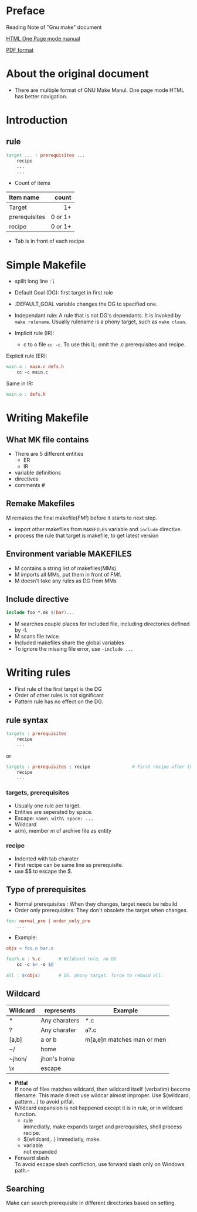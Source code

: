 
# Preface
Reading Note of "Gnu make" document

[HTML One Page mode manual](https://www.gnu.org/software/make/manual/make.html#SEC_Contents)

[PDF format](https://www.gnu.org/software/make/manual/make.pdf)	

# About the original document
+ There are multiple format of GNU Make Manul. One page mode HTML has better navigation. 
	
# Introduction
## rule
```makefile	
target ... : prerequisites ...
	recipe
	...
	...
```
+ Count of items

Item name     | count
:-------------|------: 
Target        | 1+
prerequisites | 0 or 1+ 
recipe        | 0 or 1+

+ Tab is in front of each recipe
	
# Simple Makefile
	
+ spilit long line : \
+ Default Goal (DG): first target in first rule 
+ .DEFAULT_GOAL variable changes the DG to specified one.
+ Independant rule: A rule that is not DG's dependants. It is invoked by `make rulename`. Usually rulename is a phony target, such as `make clean`.
	
+ Implicit rule (IR): 
	+ c to o file `cc -c`. To use this IL:  omit the .c prerequisites and recipe.

Explicit rule (ER):
```makefile
main.o : main.c defs.h
	cc -c main.c
```
Same in IR: 
```makefile
main.o : defs.h
```

# Writing Makefile
## What MK file contains
+ There are 5 different entities
	+ ER
	+ IR 
 + variable definitions
 + directives
 + comments #

## Remake Makefiles
M remakes the final makefile(FMf) before it starts to next step.
+ import other makefiles from `MAKEFILES` variable and `include` directive.
+ process the rule that target is makefile, to get latest version

## Environment variable MAKEFILES 
+ M contains a string list of makefiles(MMs). 
+ M imports all MMs, put them in front of FMf.
+ M doesn't take any rules as DG from MMs 

## Include directive
```makefile
include foo *.mk $(bar)...
```
+ M searches couple places for included file, including directories defined by -I.
+ M scans file twice. 
+ Included makefiles share the global variables
+ To ignore the missing file error, use `-include ...`
	
# Writing rules
+ First rule of the first target is the DG
+ Order of other rules is not significant
+ Pattern rule has no effect on the DG.

## rule syntax
```makefile
targets : prerequisites
	recipe
	...
```
or 
```makefile 
targets : prerequisites ; recipe				# First recipe after the prerequisites
	recipe
	...
```
	
### targets, prerequisites
+ Usually one rule per target.
+ Entities are seperated by space.
+ Escape: `name\ with\ space: ...`
+ Wildcard 
+ a(m), member m of archive file as entity
	
### recipe
+ Indented with tab charater
+ First recipe can be same line as prerequisite. 
+ use $$ to escape the $. 

## Type of prerequisites
+ Normal prerequisites : When they changes, target needs be rebuild
+ Order only prerequisites: They don't obsolete the target when changes.
```makefile
foo: normal_pre | order_only_pre
	...
```                              
+ Example:
```makefile
objs = foo.o bar.o

foo/%.o : %.c		# Wildcard rule, no DG 
	cc -c $< -o $@
		
all : $(objs)		# DG. phony target. force to rebuid all. 
```		
## Wildcard

Wildcard	|represents		| Example
----------------|-----------------------|-----------------
\*		| Any charaters		|  *.c
?		| Any charater		|  a?.c	
[a,b]		| a or b		|  m[a,e]n matches man or men
~/ 		| home              	|
~jhon/ 		| jhon's home		|
\x		| escape            	|

+ **Pitfal**  
If none of files matches wildcard, then wildcard itself (verbatim) become filename. This made direct use wildcar almost improper. Use $(wildcard, pattern...) to avoid pitfal.
+ Wildcard expansion is not happened except it is in rule, or in wildcard function.
	+ rule 		
	immediatly, make expands target and prerequisites, shell process recipe.
	+ $(wildcard,..) 
	immediatly, make.
	+ variable	
	not expanded
+ Forward slash		 
To avoid escape slash confliction, use forward slash only on Windows path.-



## Searching
Make can search prerequisite in different directories based on setting.


 
			
	
	
	
	
 
	
